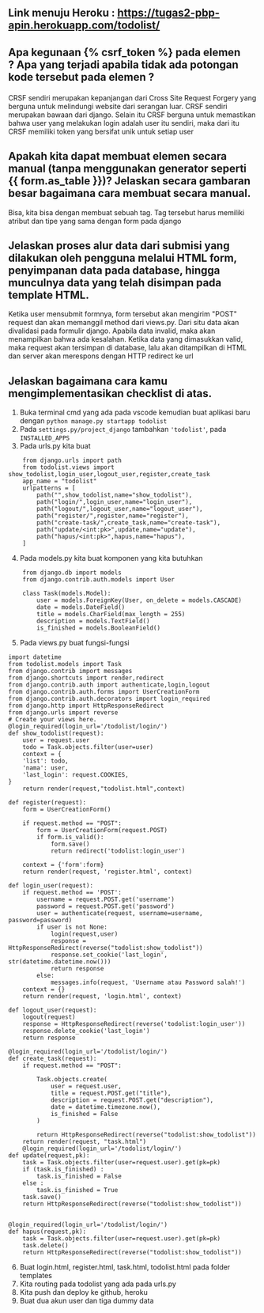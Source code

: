 ## Link menuju Heroku : https://tugas2-pbp-apin.herokuapp.com/todolist/
## Apa kegunaan {% csrf_token %} pada elemen <form>? Apa yang terjadi apabila tidak ada potongan kode tersebut pada elemen <form>?
CRSF sendiri merupakan kepanjangan dari Cross Site Request Forgery yang berguna untuk melindungi website dari serangan luar. CRSF sendiri merupakan bawaan dari django. Selain itu CRSF berguna untuk memastikan bahwa user yang melakukan login adalah user itu sendiri, maka dari itu CRSF memiliki token yang bersifat unik untuk setiap user
## Apakah kita dapat membuat elemen <form> secara manual (tanpa menggunakan generator seperti {{ form.as_table }})? Jelaskan secara gambaran besar bagaimana cara membuat <form> secara manual.
Bisa, kita bisa dengan membuat sebuah tag. Tag tersebut harus memiliki atribut dan tipe yang sama dengan form pada django
## Jelaskan proses alur data dari submisi yang dilakukan oleh pengguna melalui HTML form, penyimpanan data pada database, hingga munculnya data yang telah disimpan pada template HTML.
Ketika user mensubmit formnya, form tersebut akan mengirim "POST" request dan akan memanggil method dari views.py. Dari situ data akan divalidasi pada formulir django. Apabila data invalid, maka akan menampilkan bahwa ada kesalahan. Ketika data yang dimasukkan valid, maka request akan tersimpan di database, lalu akan ditampilkan di HTML dan server akan merespons dengan HTTP redirect ke url
## Jelaskan bagaimana cara kamu mengimplementasikan checklist di atas.
1. Buka terminal cmd yang ada pada vscode kemudian buat aplikasi baru dengan `python manage.py startapp todolist`
2. Pada `settings.py/project_django` tambahkan `'todolist'`, pada `INSTALLED_APPS`
3. Pada urls.py kita buat 
```
    from django.urls import path 
    from todolist.views import show_todolist,login_user,logout_user,register,create_task
    app_name = "todolist"
    urlpatterns = [
        path("",show_todolist,name="show_todolist"),
        path("login/",login_user,name="login_user"),
        path("logout/",logout_user,name="logout_user"),
        path("register/",register,name="register"),
        path("create-task/",create_task,name="create-task"),
        path("update/<int:pk>",update,name="update"),
        path("hapus/<int:pk>",hapus,name="hapus"),
    ]
```
4.  Pada models.py kita buat komponen yang kita butuhkan
```
    from django.db import models
    from django.contrib.auth.models import User

    class Task(models.Model):
        user = models.ForeignKey(User, on_delete = models.CASCADE)
        date = models.DateField()
        title = models.CharField(max_length = 255)
        description = models.TextField()
        is_finished = models.BooleanField()
``` 
5. Pada views.py buat fungsi-fungsi 
```
import datetime
from todolist.models import Task
from django.contrib import messages
from django.shortcuts import render,redirect
from django.contrib.auth import authenticate,login,logout
from django.contrib.auth.forms import UserCreationForm
from django.contrib.auth.decorators import login_required
from django.http import HttpResponseRedirect
from django.urls import reverse
# Create your views here.
@login_required(login_url='/todolist/login/')
def show_todolist(request):
    user = request.user
    todo = Task.objects.filter(user=user) 
    context = {
    'list': todo,
    'nama': user,
    'last_login': request.COOKIES,  
}
    return render(request,"todolist.html",context)

def register(request):
    form = UserCreationForm()

    if request.method == "POST":
        form = UserCreationForm(request.POST)
        if form.is_valid():
            form.save()
            return redirect('todolist:login_user')
    
    context = {'form':form}
    return render(request, 'register.html', context)

def login_user(request):
    if request.method == 'POST':
        username = request.POST.get('username')
        password = request.POST.get('password')
        user = authenticate(request, username=username, password=password)
        if user is not None:
            login(request,user)
            response = HttpResponseRedirect(reverse("todolist:show_todolist")) 
            response.set_cookie('last_login', str(datetime.datetime.now())) 
            return response
        else:
            messages.info(request, 'Username atau Password salah!')
    context = {}
    return render(request, 'login.html', context)

def logout_user(request):
    logout(request)
    response = HttpResponseRedirect(reverse('todolist:login_user'))
    response.delete_cookie('last_login')
    return response

@login_required(login_url='/todolist/login/')
def create_task(request):
    if request.method == "POST":

        Task.objects.create(
            user = request.user,
            title = request.POST.get("title"),
            description = request.POST.get("description"),
            date = datetime.timezone.now(),
            is_finished = False
        )
        
        return HttpResponseRedirect(reverse("todolist:show_todolist"))
    return render(request, "task.html")
    @login_required(login_url='/todolist/login/')
def update(request,pk):
    task = Task.objects.filter(user=request.user).get(pk=pk)
    if (task.is_finished) :
        task.is_finished = False
    else :
        task.is_finished = True
    task.save()
    return HttpResponseRedirect(reverse("todolist:show_todolist"))
    

@login_required(login_url='/todolist/login/')
def hapus(request,pk):
    task = Task.objects.filter(user=request.user).get(pk=pk)
    task.delete()
    return HttpResponseRedirect(reverse("todolist:show_todolist"))
```
6. Buat login.html, register.html, task.html, todolist.html pada folder templates
7. Kita routing pada todolist yang ada pada urls.py
8. Kita push dan deploy ke github, heroku
9. Buat dua akun user dan tiga dummy data